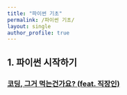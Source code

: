 ```yaml
---
title: "파이썬 기초"
permalink: /파이썬 기초/
layout: single
author_profile: true
---
```


## 1. 파이썬 시작하기  

### [코딩, 그거 먹는건가요? (feat. 직장인)](https://maeng-gun.github.io/파이썬%20기초/grammer1/)
